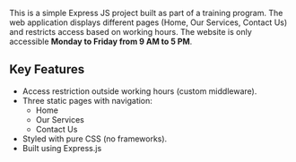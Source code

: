 This is a simple Express JS project built as part of a training program. The web application displays different pages (Home, Our Services, Contact Us) and restricts access based on working hours. The website is only accessible **Monday to Friday from 9 AM to 5 PM**.

## Key Features

-  Access restriction outside working hours (custom middleware).
- Three static pages with navigation:
  - Home
  - Our Services
  - Contact Us
- Styled with pure CSS (no frameworks).
- Built using Express.js
